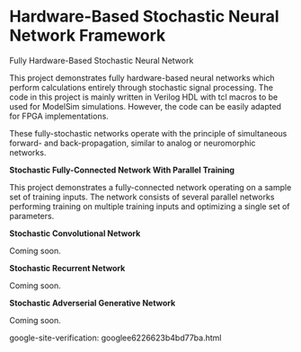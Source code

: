# Hardware-Based Stochastic Neural Network Framework
Fully Hardware-Based Stochastic Neural Network

This project demonstrates fully hardware-based neural networks which perform calculations entirely through stochastic signal processing. The code in this project is mainly written in Verilog HDL with tcl macros to be used for ModelSim simulations. However, the code can be easily adapted for FPGA implementations. 

These fully-stochastic networks operate with the principle of simultaneous forward- and back-propagation, similar to analog or neuromorphic networks.


**Stochastic Fully-Connected Network With Parallel Training**

This project demonstrates a fully-connected network operating on a sample set of training inputs. The network consists of several parallel networks performing training on multiple training inputs and optimizing a single set of parameters.

**Stochastic Convolutional Network**

Coming soon.

**Stochastic Recurrent Network**

Coming soon.

**Stochastic Adverserial Generative Network**

Coming soon.



google-site-verification: googlee6226623b4bd77ba.html
